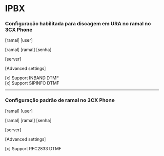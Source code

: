# IPBX

### Configuração habilitada para discagem em URA no ramal no 3CX Phone 

[ramal]
[user]

[ramal]
[ramal]
[senha]

[server]

[Advanced settings]

[x] Support INBAND DTMF </br>
[x] Support SIPINFO DTMF

----------------------------------------------------
### Configuração padrão de ramal no 3CX Phone 
[ramal]
[user]

[ramal]
[ramal]
[senha]

[server]

[Advanced settings]

[x] Support RFC2833 DTMF
